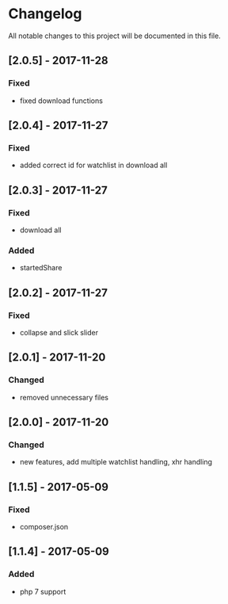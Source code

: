 # Changelog
All notable changes to this project will be documented in this file.

## [2.0.5] - 2017-11-28

### Fixed
- fixed download functions 

## [2.0.4] - 2017-11-27

### Fixed
- added correct id for watchlist in download all 

## [2.0.3] - 2017-11-27

### Fixed
- download all

### Added
- startedShare

## [2.0.2] - 2017-11-27

### Fixed
- collapse and slick slider

## [2.0.1] - 2017-11-20

### Changed
- removed unnecessary files

## [2.0.0] - 2017-11-20

### Changed
- new features, add multiple watchlist handling, xhr handling

## [1.1.5] - 2017-05-09

### Fixed
- composer.json

## [1.1.4] - 2017-05-09

### Added
- php 7 support
